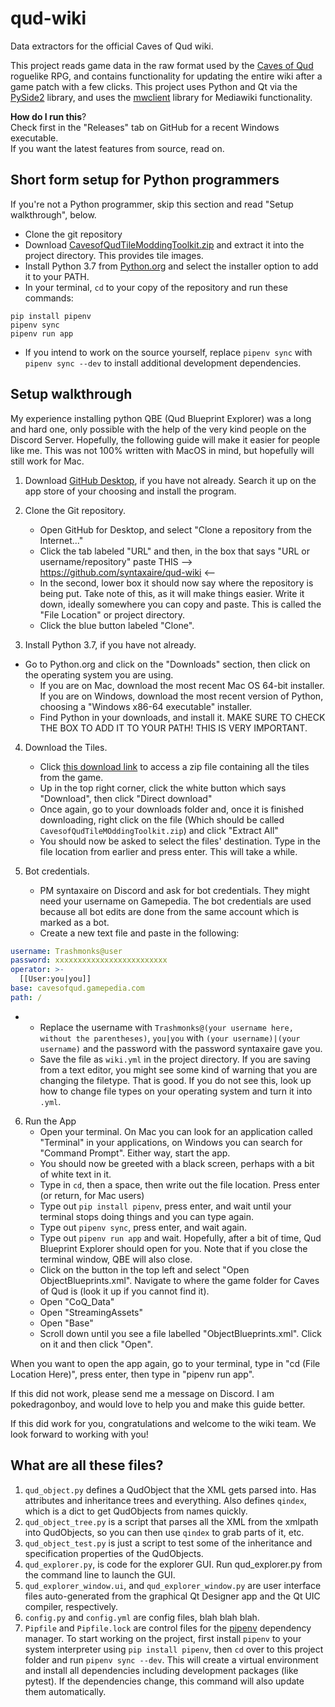 # qud-wiki
Data extractors for the official Caves of Qud wiki.  

This project reads game data in the raw format used by the [Caves of Qud](http://www.cavesofqud.com/) roguelike RPG, and contains functionality for updating the entire wiki after a game patch with a few clicks. This project uses Python and Qt via the [PySide2](https://wiki.qt.io/Qt_for_Python) library, and uses the [mwclient](https://mwclient.readthedocs.io/en/latest/) library for Mediawiki functionality.  

**How do I run this**?  
Check first in the "Releases" tab on GitHub for a recent Windows executable.  
If you want the latest features from source, read on.

## Short form setup for Python programmers
If you're not a Python programmer, skip this section and read "Setup walkthrough", below.
* Clone the git repository
* Download [CavesofQudTileModdingToolkit.zip](https://www.dropbox.com/s/g8coebnzoqfema9/CavesofQudTileModdingToolkit.zip?dl=0) and extract it into the project directory. This provides tile images. 
* Install Python 3.7 from [Python.org](https://python.org/) and select the installer option to add it to your PATH.
* In your terminal, `cd` to your copy of the repository and run these commands:
```
pip install pipenv
pipenv sync
pipenv run app
```
* If you intend to work on the source yourself, replace `pipenv sync` with `pipenv sync --dev` to install additional development dependencies. 

## Setup walkthrough
My experience installing python QBE (Qud Blueprint Explorer) was a long and hard one, only possible with the help of the very kind people on the Discord Server.
Hopefully, the following guide will make it easier for people like me. This was not 100% written with MacOS in mind, but hopefully will still work for Mac.

1. Download [GitHub Desktop](https://desktop.github.com/), if you have not already. 
Search it up on the app store of your choosing and install the program.

2. Clone the Git repository. 
    * Open GitHub for Desktop, and select "Clone a repository from the Internet..."
    * Click the tab labeled "URL" and then, in the box that says "URL or username/repository" paste THIS --> https://github.com/syntaxaire/qud-wiki <--
    * In the second, lower box it should now say where the repository is being put. Take note of this, as it will make things easier. Write it down, ideally somewhere you can copy and paste. This is called the "File Location" or project directory.
    * Click the blue button labeled "Clone".

3. Install Python 3.7, if you have not already.
* Go to Python.org and click on the "Downloads" section, then click on the operating system you are using.
    * If you are on Mac, download the most recent Mac OS 64-bit installer. If you are on Windows, download the most recent version of Python, choosing a "Windows x86-64 executable" installer.
    * Find Python in your downloads, and install it. MAKE SURE TO CHECK THE BOX TO ADD IT TO YOUR PATH! THIS IS VERY IMPORTANT.

4. Download the Tiles.
    * Click [this download link](https://www.dropbox.com/s/g8coebnzoqfema9/CavesofQudTileModdingToolkit.zip?dl=0) to access a zip file containing all the tiles from the game.
    * Up in the top right corner, click the white button which says "Download", then click "Direct download"
    * Once again, go to your downloads folder and, once it is finished downloading, right click on the file (Which should be called `CavesofQudTileMOddingToolkit.zip`) and click "Extract All"
    * You should now be asked to select the files' destination. Type in the file location from earlier and press enter. This will take a while.

5. Bot credentials.
    * PM syntaxaire on Discord and ask for bot credentials. They might need your username on Gamepedia. The bot credentials are used because all bot edits are done from the same account which is marked as a bot.
    * Create a new text file and paste in the following:
```yaml
username: Trashmonks@user
password: xxxxxxxxxxxxxxxxxxxxxxxxx
operator: >-
  [[User:you|you]]
base: cavesofqud.gamepedia.com
path: /
```
*
    * Replace the username with `Trashmonks@(your username here, without the parentheses)`, `you|you` with `(your username)|(your username)` and the password with the password syntaxaire gave you.
    * Save the file as `wiki.yml` in the project directory. If you are saving from a text editor, you might see some kind of warning that you are changing the filetype. That is good. If you do not see this, look up how to change file types on your operating system and turn it into `.yml`.

6. Run the App
    * Open your terminal. On Mac you can look for an application called "Terminal" in your applications, on Windows you can search for "Command Prompt". Either way, start the app.
    * You should now be greeted with a black screen, perhaps with a bit of white text in it.
    * Type in `cd`, then a space, then write out the file location. Press enter (or return, for Mac users)
    * Type out `pip install pipenv`, press enter, and wait until your terminal stops doing things and you can type again.
    * Type out `pipenv sync`, press enter, and wait again.
    * Type out `pipenv run app` and wait. Hopefully, after a bit of time, Qud Blueprint Explorer should open for you. Note that if you close the terminal window, QBE will also close.
    * Click on the button in the top left and select "Open ObjectBlueprints.xml". Navigate to where the game folder for Caves of Qud is (look it up if you cannot find it).
    * Open "CoQ_Data"
    * Open "StreamingAssets"
    * Open "Base"
    * Scroll down until you see a file labelled "ObjectBlueprints.xml". Click on it and then click "Open". 

When you want to open the app again, go to your terminal, type in "cd (File Location Here)", press enter, then type in "pipenv run app".

If this did not work, please send me a message on Discord. I am pokedragonboy, and would love to help you and make this guide better.

If this did work for you, congratulations and welcome to the wiki team. We look forward to working with you!

## What are all these files?
1. `qud_object.py` defines a QudObject that the XML gets parsed into. Has attributes and inheritance trees and everything. Also defines `qindex`, which is a dict to get QudObjects from names quickly.
2. `qud_object_tree.py` is a script that parses all the XML from the xmlpath into QudObjects, so you can then use `qindex` to grab parts of it, etc.
3. `qud_object_test.py` is just a script to test some of the inheritance and specification properties of the QudObjects.
4. `qud_explorer.py`, is code for the explorer GUI. Run qud_explorer.py from the command line to launch the GUI.
5. `qud_explorer_window.ui`, and `qud_explorer_window.py` are user interface files auto-generated from the graphical Qt Designer app and the Qt UIC compiler, respectively.
6. `config.py` and `config.yml` are config files, blah blah blah.
7. `Pipfile` and `Pipfile.lock` are control files for the [pipenv](https://docs.pipenv.org/en/latest/) dependency manager. To start working on the project, first install `pipenv` to your system interpreter using `pip install pipenv`, then `cd` over to this project folder and run `pipenv sync --dev`. This will create a virtual environment and install all dependencies including development packages (like pytest). If the dependencies change, this command will also update them automatically.
